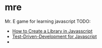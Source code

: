 # mre
Mr. E game for learning javascript
TODO:
* [How to Create a Library in Javasscript](http://code.tutsplus.com/tutorials/build-your-first-javascript-library--net-26796)
* [Test-Driven-Development for Javascript](http://www.letscodejavascript.com/)
* 
